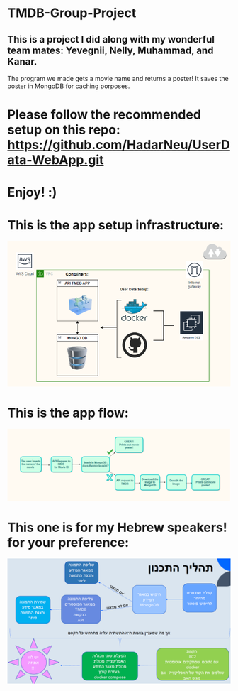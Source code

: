 # TMDB-Group-Project 
## This is a project I did along with my wonderful team mates: Yevegnii, Nelly, Muhammad, and Kanar.
The program we made gets a movie name and returns a poster!
It saves the poster in MongoDB for caching porposes. 

# Please follow the recommended setup on this repo: https://github.com/HadarNeu/UserData-WebApp.git
# Enjoy! :)

# This is the app setup infrastructure:
![alt text](./Images/ArchitectureDiagram.png?raw=true "ArchitectureDiagram")

# This is the app flow:
![alt text](./Images/AppFlow.png?raw=true "AppFlow")

# This one is for my Hebrew speakers! for your preference:
![alt text](./Images/flowChartHebrew.png?raw=true "flowChartHebrew")

